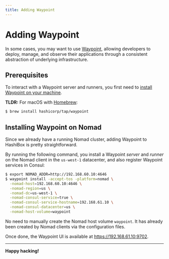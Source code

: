 ```yaml
---
title: Adding Waypoint
---
```


# Adding Waypoint

In some cases, you may want to use [Waypoint](https://www.waypointproject.io/),
allowing developers to deploy, manage, and observe their applications through a
consistent abstraction of underlying infrastructure.

## Prerequisites

To interact with a Waypoint server and runners, you first need to [install Waypoint
on your machine](https://learn.hashicorp.com/tutorials/waypoint/get-started-install).

**TLDR:** For macOS with [Homebrew](https://brew.sh/):
```bash
$ brew install hashicorp/tap/waypoint
```

## Installing Waypoint on Nomad

Since we already have a running Nomad cluster, adding Waypoint to HashiBox is
pretty straightforward.

By running the following command, you install a Waypoint *server* and *runner*
on the Nomad client in the `us-west-1` datacenter, and also register Waypoint
services in Consul:
```bash
$ export NOMAD_ADDR=http://192.168.60.10:4646
$ waypoint install -accept-tos -platform=nomad \
  -nomad-host=192.168.60.10:4646 \
  -nomad-region=us \
  -nomad-dc=us-west-1 \
  -nomad-consul-service=true \
  -nomad-consul-service-hostname=192.168.61.10 \
  -nomad-consul-datacenter=us \
  -nomad-host-volume=waypoint
```

No need to manually create the Nomad host volume `waypoint`. It has already been
created by Nomad clients via the configuration files.

Once done, the Waypoint UI is available at <https://192.168.61.10:9702>.

---

**Happy hacking!**
